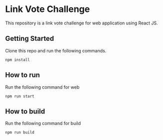 # Link Vote Challenge
This repository is a link vote challenge for web application using React JS.

## Getting Started
Clone this repo and run the following commands.
```
npm install
```

## How to run 
Run the following command for web
```
npm run start
```

## How to build
Run the following command for build
```
npm run build
```

